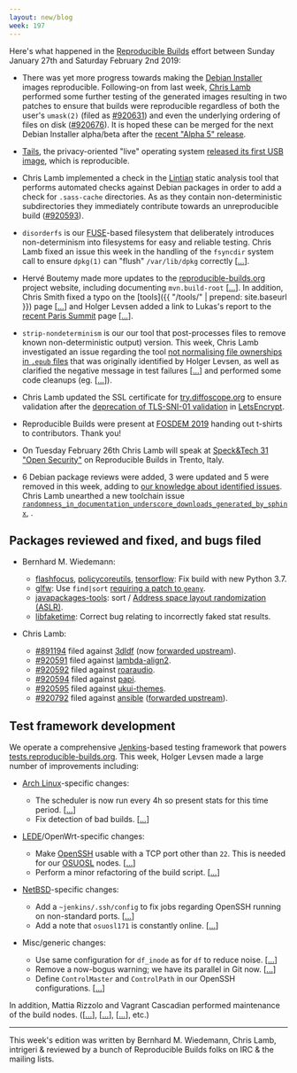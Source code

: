 ```yaml
---
layout: new/blog
week: 197
---
```


Here's what happened in the [Reproducible Builds](https://reproducible-builds.org) effort between Sunday January 27th and Saturday February 2nd 2019:

* There was yet more progress towards making the [Debian Installer](https://www.debian.org/devel/debian-installer/) images reproducible. Following-on from last week, [Chris Lamb](https://chris-lamb.co.uk/) performed some further testing of the generated images resulting in two patches to ensure that builds were reproducible regardless of both the user's `umask(2)` (filed as [#920631](https://bugs.debian.org/920631)) and even the underlying ordering of files on disk ([#920676](https://bugs.debian.org/920676)). It is hoped these can be merged for the next Debian Installer alpha/beta after the [recent "Alpha 5" release](https://lists.debian.org/debian-devel-announce/2019/02/msg00000.html).

* [Tails](https://tails.boum.org/), the privacy-oriented "live" operating system [released its first USB image](https://tails.boum.org/news/version_3.12/index.en.html), which is reproducible.

* Chris Lamb implemented a check in the [Lintian](https://lintian.debian.org/) static analysis tool that performs automated checks against Debian packages in order to add a check for `.sass-cache` directories. As as they contain non-deterministic subdirectories they immediately contribute towards an unreproducible build ([#920593](https://bugs.debian.org/920593)).
* `disorderfs` is our [FUSE](https://github.com/libfuse/libfuse)-based filesystem that deliberately introduces non-determinism into filesystems for easy and reliable testing. Chris Lamb fixed an issue this week in the handling of the `fsyncdir` system call to ensure `dpkg(1)` can "flush" `/var/lib/dpkg` correctly [[...](https://salsa.debian.org/reproducible-builds/disorderfs/commit/bd35aeb)].

* Hervé Boutemy made more updates to the [reproducible-builds.org](https://reproducible-builds.org) project website, including documenting `mvn.build-root` [[...](https://salsa.debian.org/reproducible-builds/reproducible-website/commit/f773b20)]. In addition, Chris Smith fixed a typo on the [tools]({{ "/tools/" | prepend: site.baseurl }}) page [[...](https://salsa.debian.org/reproducible-builds/reproducible-website/commit/5a279ff)] and Holger Levsen added a link to Lukas's report to the [recent Paris Summit](https://reproducible-builds.org/events/paris2018/) page [[...](https://salsa.debian.org/reproducible-builds/reproducible-website/commit/ad57305)].

* `strip-nondeterminism` is our our tool that post-processes files to remove known non-deterministic output) version. This week, Chris Lamb investigated an issue regarding the tool [not normalising file ownerships in `.epub` files](https://bugs.debian.org/920732) that was originally identified by Holger Levsen, as well as clarified the negative message in test failures [[...](https://salsa.debian.org/reproducible-builds/strip-nondeterminism/commit/3f4ba2f)] and performed some code cleanups (eg. [[...](https://salsa.debian.org/reproducible-builds/strip-nondeterminism/commit/a553d34)]).

* Chris Lamb updated the SSL certificate for [try.diffoscope.org](https://try.diffoscope.org) to ensure validation after the [deprecation of TLS-SNI-01 validation](https://community.letsencrypt.org/t/upcoming-tls-sni-deprecation-in-certbot/76383) in [LetsEncrypt](https://letsencrypt.org/).

* Reproducible Builds were present at [FOSDEM 2019](https://fosdem.org/2019/schedule/) handing out t-shirts to contributors. Thank you!

* On Tuesday February 26th Chris Lamb will speak at [Speck&Tech 31 "Open Security"](https://www.eventbrite.com/e/specktech-31-open-security-tickets-53503912643) on Reproducible Builds in Trento, Italy.

* 6 Debian package reviews were added, 3 were updated and 5 were removed in this week, adding to [our knowledge about identified issues](https://tests.reproducible-builds.org/debian/index_issues.html). Chris Lamb unearthed a new toolchain issue [`randomness_in_documentation_underscore_downloads_generated_by_sphinx`](https://salsa.debian.org/reproducible-builds/reproducible-notes/commit/73748b20), .


## Packages reviewed and fixed, and bugs filed

* Bernhard M. Wiedemann:
    * [flashfocus](https://build.opensuse.org/request/show/670190), [policycoreutils](https://build.opensuse.org/request/show/670302), [tensorflow](https://build.opensuse.org/request/show/670481): Fix build with new Python 3.7.
    * [glfw](https://build.opensuse.org/request/show/670533): Use `find|sort` [requiring a patch to `geany`](https://github.com/geany/geany/pull/1991).
    * [javapackages-tools](https://github.com/fedora-java/javapackages/pull/66): sort / [Address space layout randomization (ASLR)](https://en.wikipedia.org/wiki/Address_space_layout_randomization).
    * [libfaketime](https://github.com/wolfcw/libfaketime/issues/183): Correct bug relating to incorrectly faked stat results.

* Chris Lamb:
    * [#891194](https://bugs.debian.org/891194) filed against [3dldf](https://tracker.debian.org/3dldf) (now [forwarded upstream](https://savannah.gnu.org/bugs/?55605)).
    * [#920591](https://bugs.debian.org/920591) filed against [lambda-align2](https://tracker.debian.org/pkg/lambda-align2).
    * [#920592](https://bugs.debian.org/920592) filed against [roaraudio](https://tracker.debian.org/pkg/roaraudio).
    * [#920594](https://bugs.debian.org/920594) filed against [papi](https://tracker.debian.org/pkg/papi).
    * [#920595](https://bugs.debian.org/920595) filed against [ukui-themes](https://tracker.debian.org/pkg/ukui-themes).
    * [#920792](https://bugs.debian.org/920792) filed against [ansible](https://tracker.debian.org/pkg/ansible) ([forwarded upstream](https://github.com/ansible/ansible/pull/51419)).

## Test framework development

We operate a comprehensive [Jenkins](https://jenkins.io/)-based testing framework that powers [tests.reproducible-builds.org](https://tests.reproducible-builds.org). This week, Holger Levsen made a large number of improvements including:

* [Arch Linux](https://www.archlinux.org/)-specific changes:
    * The scheduler is now run every 4h so present stats for this time period. [[...](https://salsa.debian.org/qa/jenkins.debian.net/commit/50ae9c1e)]
    * Fix detection of bad builds. [[...](https://salsa.debian.org/qa/jenkins.debian.net/commit/34e71830)]

* [LEDE](https://en.wikipedia.org/wiki/LEDE)/OpenWrt-specific changes:
    * Make [OpenSSH](https://www.openssh.com/) usable with a TCP port other than `22`. This is needed for our [OSUOSL](https://osuosl.org/) nodes. [[...](https://salsa.debian.org/qa/jenkins.debian.net/commit/2c70a07f)]
    * Perform a minor refactoring of the build script. [[...](https://salsa.debian.org/qa/jenkins.debian.net/commit/1344438f)]

* [NetBSD](https://www.netbsd.org/)-specific changes:
    * Add a `~jenkins/.ssh/config` to fix jobs regarding OpenSSH running on non-standard ports. [[...](https://salsa.debian.org/qa/jenkins.debian.net/commit/1399fd01)]
    * Add a note that `osuosl171` is constantly online. [[...](https://salsa.debian.org/qa/jenkins.debian.net/commit/288ea56c)]

* Misc/generic changes:
    * Use same configuration for `df_inode` as for `df` to reduce noise. [[...](https://salsa.debian.org/qa/jenkins.debian.net/commit/47bb2f76)]
    * Remove a now-bogus warning; we have its parallel in Git now. [[...](https://salsa.debian.org/qa/jenkins.debian.net/commit/5042bb23)]
    * Define `ControlMaster` and `ControlPath` in our OpenSSH configurations. [[...](https://salsa.debian.org/qa/jenkins.debian.net/commit/787df673)]

In addition, Mattia Rizzolo and Vagrant Cascadian performed maintenance of the build nodes. ([[...](https://salsa.debian.org/qa/jenkins.debian.net/commit/5326d930)], [[...](https://salsa.debian.org/qa/jenkins.debian.net/commit/4e807cdb)], [[...](https://salsa.debian.org/qa/jenkins.debian.net/commit/e55e6fbf)], etc.)

---

This week's edition was written by Bernhard M. Wiedemann, Chris Lamb, intrigeri & reviewed by a bunch of Reproducible Builds folks on IRC & the mailing lists.
